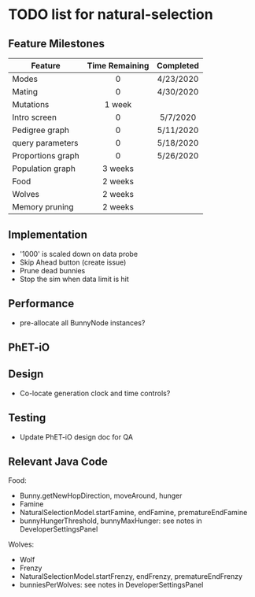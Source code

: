 # TODO list for natural-selection

## Feature Milestones

| Feature | Time Remaining | Completed |
| --- | :---: | :---: |
| Modes | 0 | 4/23/2020 |
| Mating | 0 | 4/30/2020 |
| Mutations | 1 week |  |
| Intro screen | 0 | 5/7/2020 |
| Pedigree graph | 0 | 5/11/2020 |
| query parameters | 0 | 5/18/2020 |
| Proportions graph | 0 | 5/26/2020 | 
| Population graph | 3 weeks | |
| Food | 2 weeks | | 
| Wolves | 2 weeks | |
| Memory pruning | 2 weeks | |

## Implementation

* '1000' is scaled down on data probe
* Skip Ahead button (create issue)
* Prune dead bunnies
* Stop the sim when data limit is hit

## Performance

* pre-allocate all BunnyNode instances?

## PhET-iO

## Design

* Co-locate generation clock and time controls?

## Testing

* Update PhET-iO design doc for QA

## Relevant Java Code

Food:
* Bunny.getNewHopDirection, moveAround, hunger
* Famine
* NaturalSelectionModel.startFamine, endFamine, prematureEndFamine
* bunnyHungerThreshold, bunnyMaxHunger: see notes in DeveloperSettingsPanel

Wolves:
* Wolf
* Frenzy
* NaturalSelectionModel.startFrenzy, endFrenzy, prematureEndFrenzy
* bunniesPerWolves: see notes in DeveloperSettingsPanel